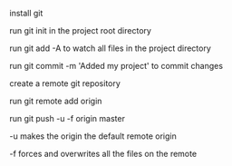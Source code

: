 install git

run git init in the project root directory

run git add -A to watch all files in the project directory

run git commit -m 'Added my project' to commit changes

create a remote git repository

run git remote add origin  <repository ssh url or htps url>

run git push -u -f origin master

-u makes the origin the default remote origin

-f forces and overwrites all the files on the remote
